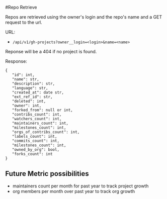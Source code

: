 #Repo Retrieve

Repos are retrieved using the owner's login and the repo's name and a GET request to the url.

URL:
 - `/api/v1/gh-projects?owner__login=<login>&name=<name>`

 Reponse will be a 404 if no project is found.

 Response:
 ```
{
    "id": int,
    "name": str,
    "description": str,
    "language": str,
    "created_at": date str,
    "ext_ref_id": str,
    "deleted": int,
    "owner": int,
    "forked_from": null or int,    
    "contribs_count": int,
    "watchers_count": int,
    "maintainers_count": int,
    "milestones_count": int,
    "orgs_of_contribs_count": int,
    "labels_count": int,
    "commits_count": int,
    "milestones_count": int,
    "owned_by_org": bool,
    "forks_count": int
}
 ```
 
 ## Future Metric possibilities

- maintainers count per month for past year to track project growth
- org members per month over past year to track org growth
